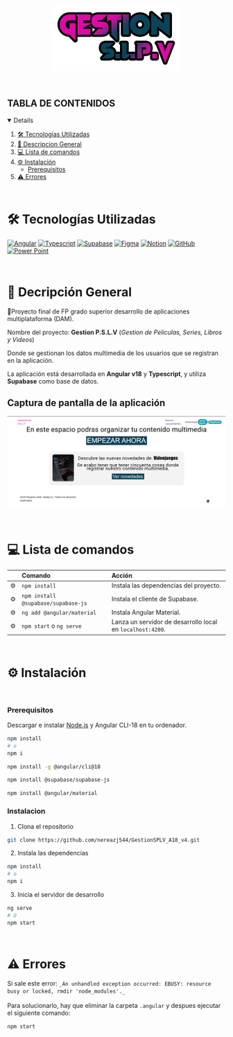 <p align="center">
    <img src="logo.png" alt="logo_Gestion_Multimedia">
</p>

<br>


## TABLA DE CONTENIDOS

<details open="true">
  
1. [🛠️ Tecnologías Utilizadas](#️-tecnologías-utilizadas)
2. [📌 Descripcion General](#-descripción-general)
4. [💻 Lista de comandos](#-ˏˋ--lista-de-comandos-ˊˎ-)
3. [⚙️ Instalación](#️-instalación)
    - [Prerequisitos](#prerequisitos)
5.  [⚠️ Errores](#-errores)


</details>

<br>

# 🛠️ Tecnologías Utilizadas

[![Angular][angular-bage]][angular-url]
[![Typescript][typescript-badge]][typescript-url] 
[![Supabase][supabase-bage]][supabase-url]
[![Figma][figma-bage]][figma-url]
[![Notion][notion-bage]][notion-url]
[![GitHub][github-bage]][github-url]
[![Power Point][powerpoint-bage]][powerpoint-url]

<br>

# 📌 Decripción General

🚀Proyecto final de FP grado superior desarrollo de aplicaciones multiplataforma (DAM).

Nombre del proyecto: **Gestion P.S.L.V** (_Gestion de Peliculas, Series, Libros y Videos_)

Donde se gestionan los datos multimedia de los usuarios que se registran en la aplicación.

La aplicación está desarrollada en **Angular v18** y **Typescript**, y utiliza **Supabase** como base de datos.


## Captura de pantalla de la aplicación
![paginadeInicio](image.png)

<br>

# 💻 Lista de comandos

|     | Comando          | Acción                                        |
| :-- | :--------------- | :-------------------------------------------- |
| ⚙️  | `npm install` | Instala las dependencias del proyecto. |
| ⚙️  | `npm install @supabase/supabase-js` | Instala el cliente de Supabase. |
| ⚙️  | `ng add @angular/material` | Instala Angular Material. |
| ⚙️  | `npm start` o `ng serve` | Lanza un servidor de desarrollo local en  `localhost:4200`.  |




<br>

# ⚙ Instalación

<br>

### Prerequisitos

Descargar e instalar [Node.js](https://nodejs.org/es/) y Angular CLI-18 en tu ordenador.

```sh
npm install
# o
npm i
```

```sh
npm install -g @angular/cli@18
```

```sh
npm install @supabase/supabase-js
```
```sh
npm install @angular/material
```



### Instalacion

1. Clona el repositorio
```sh
git clone https://github.com/nereazj544/GestionSPLV_A18_v4.git
```

2. Instala las dependencias
```sh
npm install
# o
npm i
```

3. Inicia el servidor de desarrollo
```sh
ng serve
# O
npm start
```






<br>

# ⚠️ Errores

Si sale este error: ``_An unhandled exception occurred: EBUSY: resource busy or locked, rmdir 'node_modules'._``
<br>
<br>
Para solucionarlo, hay que eliminar la carpeta `.angular` y despues ejecutar el siguiente comando:

```sh
npm start
```
<br>



[typescript-url]: https://www.typescriptlang.org/
[typescript-badge]: https://img.shields.io/badge/Typescript-007ACC?style=for-the-badge&logo=typescript&logoColor=white&color=blue

[supabase-bage]: https://img.shields.io/badge/Subapase-007ACC?style=for-the-badge&logo=supabase&logoColor=white&color=green
[supabase-url]: https://www.supabase.com/docs

[angular-bage]: https://img.shields.io/badge/Angular-007ACC?style=for-the-badge&logo=angular&logoColor=white&color=b822d7
[angular-url]: https://v18.angular.dev/

[figma-bage]: https://img.shields.io/badge/Figma-007ACC?style=for-the-badge&logo=figma&logoColor=white&color=FF5733 
[figma-url]: https://www.figma.com/

[notion-bage]: https://img.shields.io/badge/Notion-007ACC?style=for-the-badge&logo=notion&logoColor=white&color=grey 
[notion-url]: https://www.notion.com/es-es/help

[github-bage]: https://img.shields.io/badge/Github-007ACC?style=for-the-badge&logo=github&logoColor=white&color=22aed7 
[github-url]: https://docs.github.com/es

[powerpoint-bage]: https://img.shields.io/badge/Powerpoint-007ACC?style=for-the-badge&logo=microsoftpowerpoint&logoColor=white&color=d76c22
[powerpoint-url]: https://www.microsoft.com/es-es/microsoft-365/powerpoint
